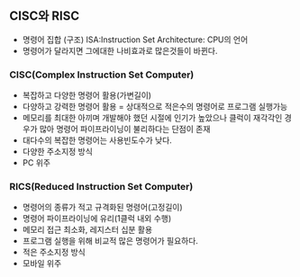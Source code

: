 ## CISC와 RISC
- 명령어 집합 (구조) ISA:Instruction Set Architecture: CPU의 언어
- 명령어가 달라지면 그에대한 나비효과로 많은것들이 바뀐다.

### CISC(Complex Instruction Set Computer)
- 복잡하고 다양한 명령어 활용(가변길이)
- 다양하고 강력한 명령어 활용  = 상대적으로 적은수의 명령어로 프로그램 실행가능
-  메모리를 최대한 아끼며 개발해야 했던 시절에 인기가 높았으나 클럭이 재각각인 경우가 많아 명령어 파이프라이닝이 불리하다는 단점이 존재
- 대다수의 복잡한 명령어는 사용빈도수가 낮다.
- 다양한 주소지정 방식
- PC 위주

### RICS(Reduced Instruction Set Computer)
- 명령어의 종류가 적고 규격화된 명령어(고정길이)
- 명령어 파이프라이닝에 유리(1클럭 내외 수행)
- 메모리 접근 최소화, 레지스터 십분 활용
- 프로그램 실행을 위해 비교적 많은 명령어가 필요하다.
- 적은 주소지정 방식
- 모바일 위주

